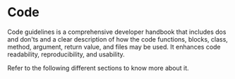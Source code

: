 # Code

Code guidelines is a comprehensive developer handbook that includes dos and don'ts and a clear description of how the code functions, blocks, class, method, argument, return value, and files may be used. It enhances code readability, reproducibility, and usability.

Refer to the following different sections to know more about it.
